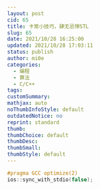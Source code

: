 ```yaml
---
layout: post
cid: 65
title: 卡常小技巧，肆无忌惮STL
slug: 65
date: 2021/10/28 16:25:00
updated: 2021/10/28 17:03:11
status: publish
author: mi0e
categories: 
  - 编程
  - 算法
  - C/C++
tags: 
customSummary: 
mathjax: auto
noThumbInfoStyle: default
outdatedNotice: no
reprint: standard
thumb: 
thumbChoice: default
thumbDesc: 
thumbSmall: 
thumbStyle: default
---
```



```cpp
#pragma GCC optimize(2)
ios::sync_with_stdio(false);
```
